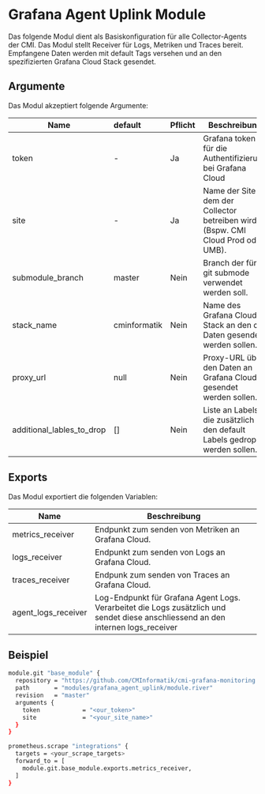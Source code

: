 # Grafana Agent Uplink Module

Das folgende Modul dient als Basiskonfiguration für alle Collector-Agents der CMI.
Das Modul stellt Receiver für Logs, Metriken und Traces bereit. Empfangene Daten werden mit default Tags versehen und an den spezifizierten Grafana Cloud Stack gesendet.

## Argumente

Das Modul akzeptiert folgende Argumente:

| Name                      | default      | Pflicht | Beschreibung                                                                       |
| ------------------------- | :----------- | ------- | ---------------------------------------------------------------------------------- |
| token                     | -            | Ja      | Grafana token für die Authentifizierung bei Grafana Cloud                          |
| site                      | -            | Ja      | Name der Site in dem der Collector betreiben wird (Bspw. CMI Cloud Prod oder UMB). |
| submodule_branch          | master       | Nein    | Branch der für git submode verwendet werden soll.                                  |
| stack_name                | cminformatik | Nein    | Name des Grafana Cloud Stack an den die Daten gesendet werden sollen.              |
| proxy_url                 | null         | Nein    | Proxy-URL über den Daten an Grafana Cloud gesendet werden sollen.                  |
| additional_lables_to_drop | []           | Nein    | Liste an Labels, die zusätzlich zu den default Labels gedroppt werden sollen.      |

## Exports

Das Modul exportiert die folgenden Variablen:

| Name                | Beschreibung                                                                                                                      |
| ------------------- | --------------------------------------------------------------------------------------------------------------------------------- |
| metrics_receiver    | Endpunkt zum senden von Metriken an Grafana Cloud.                                                                                |
| logs_receiver       | Endpunkt zum senden von Logs an Grafana Cloud.                                                                                    |
| traces_receiver     | Endpunk zum senden von Traces an Grafana Cloud.                                                                                   |
| agent_logs_receiver | Log-Endpunkt für Grafana Agent Logs. Verarbeitet die Logs zusätzlich und sendet diese anschliessend an den internen logs_receiver |

## Beispiel

```bash
module.git "base_module" {
  repository = "https://github.com/CMInformatik/cmi-grafana-monitoring.git"
  path       = "modules/grafana_agent_uplink/module.river"
  revision   = "master"
  arguments {
    token            = "<our_token>"
    site             = "<your_site_name>"
  }
}

prometheus.scrape "integrations" {
  targets = <your_scrape_targets>
  forward_to = [
    module.git.base_module.exports.metrics_receiver,
  ]
}

```
